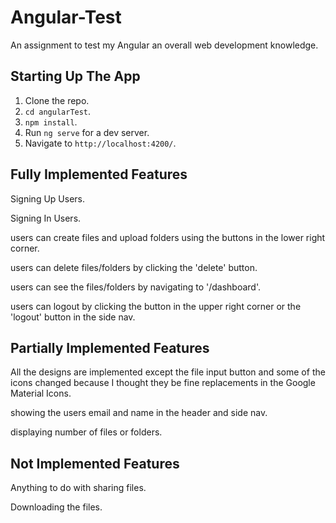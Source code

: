 # Angular-Test

An assignment to test my Angular an overall web development knowledge.

## Starting Up The App

1. Clone the repo.
2. `cd angularTest`.
3. `npm install`.
4. Run `ng serve` for a dev server.
5. Navigate to `http://localhost:4200/`.

## Fully Implemented Features

Signing Up Users.

Signing In Users.

users can create files and upload folders using the buttons in the lower right corner.

users can delete files/folders by clicking the 'delete' button.

users can see the files/folders by navigating to '/dashboard'.

users can logout by clicking the button in the upper right corner or the 'logout' button in the side nav.

## Partially Implemented Features

All the designs are implemented except the file input button and some of the icons
changed because I thought they be fine replacements in the Google Material Icons.

showing the users email and name in the header and side nav.

displaying number of files or folders.

## Not Implemented Features

Anything to do with sharing files.

Downloading the files.
